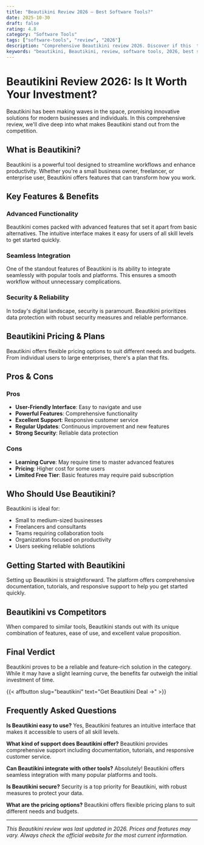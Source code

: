 ```yaml
---
title: "Beautikini Review 2026 – Best Software Tools?"
date: 2025-10-30
draft: false
rating: 4.8
category: "Software Tools"
tags: ["software-tools", "review", "2026"]
description: "Comprehensive Beautikini review 2026. Discover if this  tool is the best choice for your needs."
keywords: "beautikini, Beautikini, review, software tools, 2026, best software tools"
---
```


# Beautikini Review 2026: Is It Worth Your Investment?

Beautikini has been making waves in the  space, promising innovative solutions for modern businesses and individuals. In this comprehensive review, we'll dive deep into what makes Beautikini stand out from the competition.

## What is Beautikini?

Beautikini is a powerful  tool designed to streamline workflows and enhance productivity. Whether you're a small business owner, freelancer, or enterprise user, Beautikini offers features that can transform how you work.

## Key Features & Benefits

### Advanced Functionality
Beautikini comes packed with advanced features that set it apart from basic alternatives. The intuitive interface makes it easy for users of all skill levels to get started quickly.

### Seamless Integration
One of the standout features of Beautikini is its ability to integrate seamlessly with popular tools and platforms. This ensures a smooth workflow without unnecessary complications.

### Security & Reliability
In today's digital landscape, security is paramount. Beautikini prioritizes data protection with robust security measures and reliable performance.

## Beautikini Pricing & Plans

Beautikini offers flexible pricing options to suit different needs and budgets. From individual users to large enterprises, there's a plan that fits.

## Pros & Cons

### Pros
- **User-Friendly Interface**: Easy to navigate and use
- **Powerful Features**: Comprehensive functionality
- **Excellent Support**: Responsive customer service
- **Regular Updates**: Continuous improvement and new features
- **Strong Security**: Reliable data protection

### Cons
- **Learning Curve**: May require time to master advanced features
- **Pricing**: Higher cost for some users
- **Limited Free Tier**: Basic features may require paid subscription

## Who Should Use Beautikini?

Beautikini is ideal for:
- Small to medium-sized businesses
- Freelancers and consultants
- Teams requiring collaboration tools
- Organizations focused on productivity
- Users seeking reliable  solutions

## Getting Started with Beautikini

Setting up Beautikini is straightforward. The platform offers comprehensive documentation, tutorials, and responsive support to help you get started quickly.

## Beautikini vs Competitors

When compared to similar tools, Beautikini stands out with its unique combination of features, ease of use, and excellent value proposition.

## Final Verdict

Beautikini proves to be a reliable and feature-rich solution in the  category. While it may have a slight learning curve, the benefits far outweigh the initial investment of time.

{{< affbutton slug="beautikini" text="Get Beautikini Deal →" >}}

## Frequently Asked Questions

**Is Beautikini easy to use?**
Yes, Beautikini features an intuitive interface that makes it accessible to users of all skill levels.

**What kind of support does Beautikini offer?**
Beautikini provides comprehensive support including documentation, tutorials, and responsive customer service.

**Can Beautikini integrate with other tools?**
Absolutely! Beautikini offers seamless integration with many popular platforms and tools.

**Is Beautikini secure?**
Security is a top priority for Beautikini, with robust measures to protect your data.

**What are the pricing options?**
Beautikini offers flexible pricing plans to suit different needs and budgets.

---

*This Beautikini review was last updated in 2026. Prices and features may vary. Always check the official website for the most current information.*
